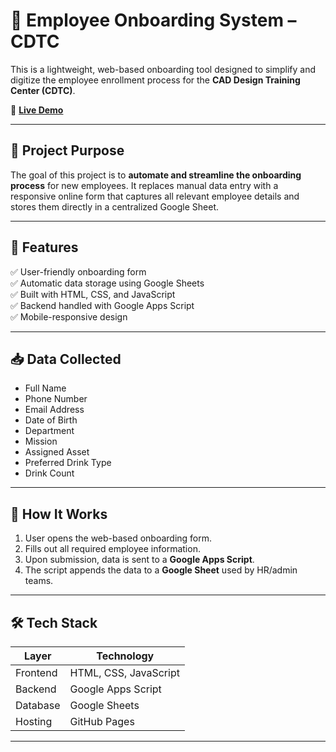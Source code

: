 # 🧾 Employee Onboarding System – CDTC

This is a lightweight, web-based onboarding tool designed to simplify and digitize the employee enrollment process for the **CAD Design Training Center (CDTC)**.

🔗 **[Live Demo](https://cad-design-training-center-096.github.io/employee_onboarding/)**

---

## 📌 Project Purpose

The goal of this project is to **automate and streamline the onboarding process** for new employees. It replaces manual data entry with a responsive online form that captures all relevant employee details and stores them directly in a centralized Google Sheet.

---

## 🧰 Features

✅ User-friendly onboarding form  
✅ Automatic data storage using Google Sheets  
✅ Built with HTML, CSS, and JavaScript  
✅ Backend handled with Google Apps Script  
✅ Mobile-responsive design  

---

## 📥 Data Collected

- Full Name  
- Phone Number  
- Email Address  
- Date of Birth  
- Department  
- Mission  
- Assigned Asset  
- Preferred Drink Type  
- Drink Count

---

## 🚀 How It Works

1. User opens the web-based onboarding form.
2. Fills out all required employee information.
3. Upon submission, data is sent to a **Google Apps Script**.
4. The script appends the data to a **Google Sheet** used by HR/admin teams.

---

## 🛠️ Tech Stack

| Layer        | Technology           |
|--------------|----------------------|
| Frontend     | HTML, CSS, JavaScript |
| Backend      | Google Apps Script    |
| Database     | Google Sheets         |
| Hosting      | GitHub Pages          |

---
